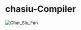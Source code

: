 # chasiu-Compiler

![Char_Siu_Fan](https://github.com/tristanlok/chasiu-Compiler/assets/157249099/69308fb6-f100-4343-97b8-501c1e7660cb)
